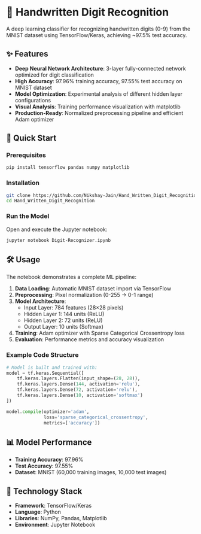 # 🔢 Handwritten Digit Recognition

A deep learning classifier for recognizing handwritten digits (0-9) from the MNIST dataset using TensorFlow/Keras, achieving ~97.5% test accuracy.

## ✨ Features

- **Deep Neural Network Architecture**: 3-layer fully-connected network optimized for digit classification
- **High Accuracy**: 97.96% training accuracy, 97.55% test accuracy on MNIST dataset
- **Model Optimization**: Experimental analysis of different hidden layer configurations
- **Visual Analysis**: Training performance visualization with matplotlib
- **Production-Ready**: Normalized preprocessing pipeline and efficient Adam optimizer

## 🚀 Quick Start

### Prerequisites

```bash
pip install tensorflow pandas numpy matplotlib
```

### Installation

```bash
git clone https://github.com/Nikshay-Jain/Hand_Written_Digit_Recognition.git
cd Hand_Written_Digit_Recognition
```

### Run the Model

Open and execute the Jupyter notebook:

```bash
jupyter notebook Digit-Recognizer.ipynb
```

## 🛠️ Usage

The notebook demonstrates a complete ML pipeline:

1. **Data Loading**: Automatic MNIST dataset import via TensorFlow
2. **Preprocessing**: Pixel normalization (0-255 → 0-1 range)
3. **Model Architecture**:
   - Input Layer: 784 features (28×28 pixels)
   - Hidden Layer 1: 144 units (ReLU)
   - Hidden Layer 2: 72 units (ReLU)
   - Output Layer: 10 units (Softmax)
4. **Training**: Adam optimizer with Sparse Categorical Crossentropy loss
5. **Evaluation**: Performance metrics and accuracy visualization

### Example Code Structure

```python
# Model is built and trained with:
model = tf.keras.Sequential([
    tf.keras.layers.Flatten(input_shape=(28, 28)),
    tf.keras.layers.Dense(144, activation='relu'),
    tf.keras.layers.Dense(72, activation='relu'),
    tf.keras.layers.Dense(10, activation='softmax')
])

model.compile(optimizer='adam',
              loss='sparse_categorical_crossentropy',
              metrics=['accuracy'])
```

## 📊 Model Performance

- **Training Accuracy**: 97.96%
- **Test Accuracy**: 97.55%
- **Dataset**: MNIST (60,000 training images, 10,000 test images)

## 🔧 Technology Stack

- **Framework**: TensorFlow/Keras
- **Language**: Python
- **Libraries**: NumPy, Pandas, Matplotlib
- **Environment**: Jupyter Notebook
